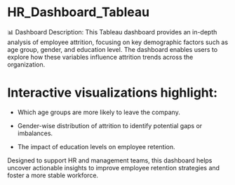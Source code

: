 # HR_Dashboard_Tableau
📊 Dashboard Description: This Tableau dashboard provides an in-depth analysis of employee attrition, focusing on key demographic factors such as age group, gender, and education level. The dashboard enables users to explore how these variables influence attrition trends across the organization.

# Interactive visualizations highlight:

* Which age groups are more likely to leave the company.

* Gender-wise distribution of attrition to identify potential gaps or imbalances.

* The impact of education levels on employee retention.

Designed to support HR and management teams, this dashboard helps uncover actionable insights to improve employee retention strategies and foster a more stable workforce.
